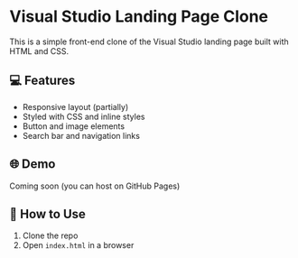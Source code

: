 # Visual Studio Landing Page Clone

This is a simple front-end clone of the Visual Studio landing page built with HTML and CSS.

## 💻 Features
- Responsive layout (partially)
- Styled with CSS and inline styles
- Button and image elements
- Search bar and navigation links

## 🌐 Demo
Coming soon (you can host on GitHub Pages)

## 📁 How to Use
1. Clone the repo
2. Open `index.html` in a browser



